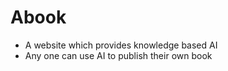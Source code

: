 # Abook
- A website which provides knowledge based AI
- Any one can use AI to publish their own book
